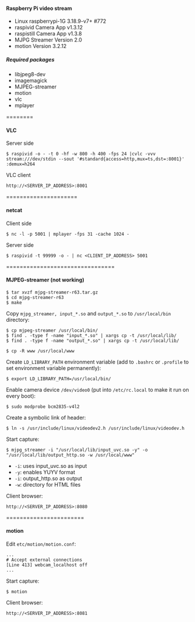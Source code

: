 #### Raspberry Pi video stream

* Linux raspberrypi-1G 3.18.9-v7+ #772
* raspivid Camera App v1.3.12
* raspistill Camera App v1.3.8
* MJPG Streamer Version 2.0
* motion Version 3.2.12

##### Required packages

* libjpeg8-dev
* imagemagick
* MJPEG-streamer
* motion
* vlc
* mplayer

========
#### VLC
Server side
~~~
$ raspivid -o - -t 0 -hf -w 800 -h 400 -fps 24 |cvlc -vvv stream:///dev/stdin --sout '#standard{access=http,mux=ts,dst=:8001}' :demux=h264
~~~
VLC client
~~~
http://<SERVER_IP_ADDRESS>:8001
~~~
=====================
#### netcat
Client side
~~~
$ nc -l -p 5001 | mplayer -fps 31 -cache 1024 -
~~~
Server side
~~~
$ raspivid -t 99999 -o - | nc <CLIENT_IP_ADDRESS> 5001
~~~
================================
#### MJPEG-streamer (not working)
~~~
$ tar xvzf mjpg-streamer-r63.tar.gz
$ cd mjpg-streamer-r63
$ make
~~~
Copy ``mjpg_streamer, input_*.so`` and ``output_*.so`` to ``/usr/local/bin`` directory:
~~~
$ cp mjpeg-streamer /usr/local/bin/
$ find . -type f -name "input_*.so" | xargs cp -t /usr/local/lib/
$ find . -type f -name "output_*.so" | xargs cp -t /usr/local/lib/
~~~
~~~
$ cp -R www /usr/local/www
~~~
Create ``LD_LIBRARY_PATH`` environment variable (add to ``.bashrc`` or ``.profile`` to set environment variable permanently):
~~~
$ export LD_LIBRARY_PATH=/usr/local/bin/
~~~
Enable camera device ``/dev/video0`` (put into ``/etc/rc.local`` to make it run on every boot):
~~~
$ sudo modprobe bcm2835-v4l2
~~~
Create a symbolic link of header:
~~~
$ ln -s /usr/include/linux/videodev2.h /usr/include/linux/videodev.h
~~~
Start capture:
~~~
$ mjpg_streamer -i "/usr/local/lib/input_uvc.so -y" -o "/usr/local/lib/output_http.so -w /usr/local/www"
~~~
* ``-i``: uses input_uvc.so as input
* ``-y``: enables YUYV format
* ``-i``: output_http.so as output
* ``-w``: directory for HTML files

Client browser:
~~~
http://<SERVER_IP_ADDRESS>:8080
~~~

=======================
#### motion
Edit ``etc/motion/motion.conf``:
~~~
...
# Accept external connections
[Line 413] webcam_localhost off
...
~~~
Start capture:
~~~
$ motion
~~~
Client browser:
~~~
http://<SERVER_IP_ADDRESS>:8081
~~~
